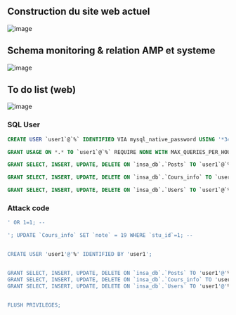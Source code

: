 ## Construction du site web actuel

![image](https://github.com/user-attachments/assets/39a81782-5b44-4362-bf76-9f94a6ffd960)


## Schema monitoring & relation AMP et systeme

![image](https://github.com/user-attachments/assets/30589299-a20f-47a6-a241-ccd557e49b10)

## To do list (web)

![image](https://github.com/user-attachments/assets/e89944ca-a136-46db-99ee-7b0ce0409aa6)

### SQL User
```sql
CREATE USER `user1`@`%` IDENTIFIED VIA mysql_native_password USING '*34D3B87A652E7F0D1D371C3DBF28E291705468C4';

GRANT USAGE ON *.* TO `user1`@`%` REQUIRE NONE WITH MAX_QUERIES_PER_HOUR 0 MAX_CONNECTIONS_PER_HOUR 0 MAX_UPDATES_PER_HOUR 0 MAX_USER_CONNECTIONS 0;

GRANT SELECT, INSERT, UPDATE, DELETE ON `insa_db`.`Posts` TO `user1`@`%`;

GRANT SELECT, INSERT, UPDATE, DELETE ON `insa_db`.`Cours_info` TO `user1`@`%`;

GRANT SELECT, INSERT, UPDATE, DELETE ON `insa_db`.`Users` TO `user1`@`%`;
```

### Attack code
```sql
' OR 1=1; --
```
```sql
'; UPDATE `Cours_info` SET `note` = 19 WHERE `stu_id`=1; --


CREATE USER 'user1'@'%' IDENTIFIED BY 'user1';


GRANT SELECT, INSERT, UPDATE, DELETE ON `insa_db`.`Posts` TO 'user1'@'%';
GRANT SELECT, INSERT, UPDATE, DELETE ON `insa_db`.`Cours_info` TO 'user1'@'%';
GRANT SELECT, INSERT, UPDATE, DELETE ON `insa_db`.`Users` TO 'user1'@'%';


FLUSH PRIVILEGES;
```
